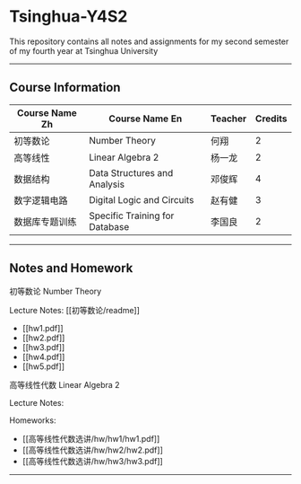 # Tsinghua-Y4S2
This repository contains all notes and assignments for my second semester of my fourth year at Tsinghua University

--- 
## Course Information

| Course Name Zh | Course Name En                 | Teacher | Credits |
| -------------- | ------------------------------ | ------- | ------- |
| 初等数论       | Number Theory                  | 何翔    | 2       |
| 高等线性       | Linear Algebra 2               | 杨一龙  | 2       |
| 数据结构       | Data Structures and Analysis   | 邓俊辉  | 4       |
| 数字逻辑电路   | Digital Logic and Circuits     | 赵有健  | 3       |
| 数据库专题训练 | Specific Training for Database | 李国良  | 2       |

--- 
## Notes and Homework

初等数论 Number Theory

Lecture Notes: [[初等数论/readme]]
- [[hw1.pdf]]
- [[hw2.pdf]]
- [[hw3.pdf]]
- [[hw4.pdf]]
- [[hw5.pdf]]

高等线性代数 Linear Algebra 2

Lecture Notes: 

Homeworks: 
- [[高等线性代数选讲/hw/hw1/hw1.pdf]]
- [[高等线性代数选讲/hw/hw2/hw2.pdf]]
- [[高等线性代数选讲/hw/hw3/hw3.pdf]]

--- 





